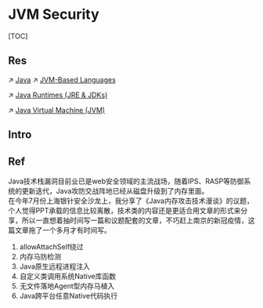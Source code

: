# JVM Security

[TOC]



## Res
↗ [Java](../../../../🔑%20CS_Core/👩‍💻%20Programming%20Methodology%20and%20Languages/Compiled%20Languages/⚰️%20JVM-Based%20Languages/☕️%20Java/Java.md)
↗ [JVM-Based Languages](../../../../🔑%20CS_Core/👩‍💻%20Programming%20Methodology%20and%20Languages/Compiled%20Languages/⚰️%20JVM-Based%20Languages/JVM-Based%20Languages.md)

↗ [Java Runtimes (JRE & JDKs)](../../../../🔑%20CS_Core/👩‍💻%20Programming%20Methodology%20and%20Languages/🛠️%20Programming%20Tools%20Chain/🚠%20Application%20Runtimes%20&%20SDKs/Java%20Runtimes%20(JRE%20&%20JDKs)/Java%20Runtimes%20(JRE%20&%20JDKs).md)

↗ [Java Virtual Machine (JVM)](../../../../🔑%20CS_Core/👩‍💻%20Programming%20Methodology%20and%20Languages/🛠️%20Programming%20Tools%20Chain/🚠%20Application%20Runtimes%20&%20SDKs/Java%20Runtimes%20(JRE%20&%20JDKs)/Java%20Virtual%20Machine%20(JVM)/Java%20Virtual%20Machine%20(JVM).md)



## Intro


## Ref
[👍 Java内存攻击技术漫谈]: https://xz.aliyun.com/t/10075#toc-7

Java技术栈漏洞目前业已是web安全领域的主流战场，随着IPS、RASP等防御系统的更新迭代，Java攻防交战阵地已经从磁盘升级到了内存里面。  
在今年7月份上海银针安全沙龙上，我分享了《Java内存攻击技术漫谈》的议题，个人觉得PPT承载的信息比较离散，技术类的内容还是更适合用文章的形式来分享，所以一直想着抽时间写一篇和议题配套的文章，不巧赶上南京的新冠疫情，这篇文章拖了一个多月才有时间写。
1. allowAttachSelf绕过
2. 内存马防检测
3. Java原生远程进程注入
4. 自定义类调用系统Native库函数
5. 无文件落地Agent型内存马植入
6. Java跨平台任意Native代码执行

